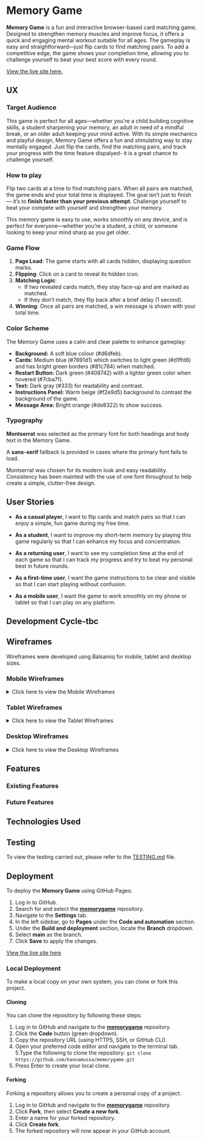 # Memory Game

**Memory Game** is a fun and interactive browser-based card matching game. Designed to strengthen memory muscles and improve focus, it offers a quick and engaging mental workout suitable for all ages. The gameplay is easy and straightforward—just flip cards to find matching pairs. To add a competitive edge, the game shows your completion time, allowing you to challenge yourself to beat your best score with every round.

[View the live site here.](https://hannamussa.github.io/zanzibartours/)

## UX

### Target Audience

This game is perfect for all ages—whether you're a child building cognitive skills, a student sharpening your memory, an adult in need of a mindful break, or an older adult keeping your mind active. With its simple mechanics and playful design, Memory Game offers a fun and stimulating way to stay mentally engaged. Just flip the cards, find the matching pairs, and track your progress with the time feature dispalyed- it is a great chance to challenge yourself.

### How to play

Flip two cards at a time to find matching pairs. When all pairs are matched, the game ends and your total time is displayed. The goal isn’t just to finish — it’s to **finish faster than your previous attempt**. Challenge yourself to beat your compete with yourself and strengthen your memory.

This memory game is easy to use, works smoothly on any device, and is perfect for everyone—whether you’re a student, a child, or someone looking to keep your mind sharp as you get older.

### Game Flow

1. **Page Load**: The game starts with all cards hidden, displaying question marks.
2. **Flipping**: Click on a card to reveal its hidden icon.
3. **Matching Logic**:
   - If two revealed cards match, they stay face-up and are marked as matched.
   - If they don’t match, they flip back after a brief delay (1 second).
4. **Winning**: Once all pairs are matched, a win message is shown with your total time.

### Color Scheme

The Memory Game uses a calm and clear palette to enhance gameplay:

* **Background:** A soft blue colour (#d6dfeb).
* **Cards:** Medium blue (#7691d1) which switches to light green (#d1ffd6) and has bright green borders (#81c784) when matched.
* **Restart Button:** Dark green (#408742) with a lighter green color when hovered (#7cba7f).
* **Text:** Dark gray (#333) for readability and contrast.
* **Instructions Panel:** Warm beige (#f2e9d5) background to contrast the background of the game.
* **Message Area:** Bright orange (#de8322) to show success.

### Typography

**Montserrat** was selected as the primary font for both headings and body text in the Memory Game.

A **sans-serif** fallback is provided in cases where the primary font fails to load.

Montserrat was chosen for its modern look and easy readability. Consistency has been mainted with the use of one font throughout to help create a simple, clutter-free design.

## User Stories

- **As a casual player**, I want to flip cards and match pairs so that I can enjoy a simple, fun game during my free time.

- **As a student**, I want to improve my short-term memory by playing this game regularly so that I can enhance my focus and concentration.

- **As a returning user**, I want to see my completion time at the end of each game so that I can track my progress and try to beat my personal best in future rounds.

- **As a first-time user**, I want the game instructions to be clear and visible so that I can start playing without confusion.

- **As a mobile user**, I want the game to work smoothly on my phone or tablet so that I can play on any platform.

## Development Cycle-tbc

## Wireframes

Wireframes were developed usng Balsamiq for mobile, tablet and desktop sizes.

### Mobile Wireframes

<details>
<summary>Click here to view the Mobile Wireframes</summary>

![screenshot](assets/images/documentation/wireframes/mobile-wireframe.png)

</details>

### Tablet Wireframes

<details>
<summary>Click here to view the Tablet Wireframes</summary>

![screenshot](assets/images/documentation/wireframes/tablet-wireframe.png)

</details>

### Desktop Wireframes

<details>
<summary>Click here to view the Desktop Wireframes</summary>

![screenshot](assets/images/documentation/wireframes/desktop-wireframe.png)

</details>

## Features

### Existing Features

### Future Features

## Technologies Used

## Testing

To view the testing carried out, please refer to the [TESTING.md](TESTING.md) file.

## Deployment

To deploy the **Memory Game** using GitHub Pages:

1. Log in to GitHub.  
2. Search for and select the **[memorygame](https://hannamussa.github.io/memorygame/)** repository.  
3. Navigate to the **Settings** tab.  
4. In the left sidebar, go to **Pages** under the **Code and automation** section.  
5. Under the **Build and deployment** section, locate the **Branch** dropdown.  
6. Select **main** as the branch.  
7. Click **Save** to apply the changes.

[View the live site here](https://hannamussa.github.io/memorygame/)

### Local Deployment

To make a local copy on your own system, you can clone or fork this project.

#### Cloning

You can clone the repository by following these steps:

1. Log in to GitHub and navigate to the **[memorygame](https://hannamussa.github.io/memorygame/)** repository.  
2. Click the **Code** button (green dropdown).  
3. Copy the repository URL (using HTTPS, SSH, or GitHub CLI).  
4. Open your preferred code editor and navigate to the terminal tab.  
5.Type the following to clone the repository:  `git clone https://github.com/hannamussa/memorygame.git`
6. Press Enter to create your local clone.

#### Forking
Forking a repository allows you to create a personal copy of a project.

1. Log in to GitHub and navigate to the **[memorygame](https://hannamussa.github.io/memorygame/)** repository.  
2. Click **Fork**, then select **Create a new fork**.  
3. Enter a name for your forked repository.  
4. Click **Create fork**.  
5. The forked repository will now appear in your GitHub account.

